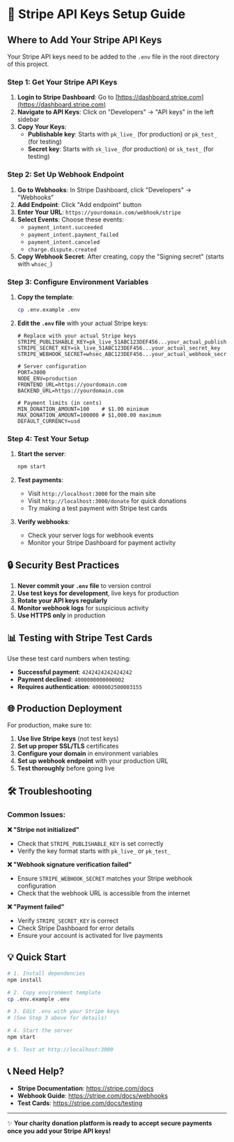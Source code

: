 # 🔑 Stripe API Keys Setup Guide

## Where to Add Your Stripe API Keys

Your Stripe API keys need to be added to the `.env` file in the root directory of this project.

### Step 1: Get Your Stripe API Keys

1. **Login to Stripe Dashboard**: Go to [https://dashboard.stripe.com](https://dashboard.stripe.com)
2. **Navigate to API Keys**: Click on "Developers" → "API keys" in the left sidebar
3. **Copy Your Keys**:
   - **Publishable key**: Starts with `pk_live_` (for production) or `pk_test_` (for testing)
   - **Secret key**: Starts with `sk_live_` (for production) or `sk_test_` (for testing)

### Step 2: Set Up Webhook Endpoint

1. **Go to Webhooks**: In Stripe Dashboard, click "Developers" → "Webhooks"
2. **Add Endpoint**: Click "Add endpoint" button
3. **Enter Your URL**: `https://yourdomain.com/webhook/stripe`
4. **Select Events**: Choose these events:
   - `payment_intent.succeeded`
   - `payment_intent.payment_failed`
   - `payment_intent.canceled`
   - `charge.dispute.created`
5. **Copy Webhook Secret**: After creating, copy the "Signing secret" (starts with `whsec_`)

### Step 3: Configure Environment Variables

1. **Copy the template**:
   ```bash
   cp .env.example .env
   ```

2. **Edit the `.env` file** with your actual Stripe keys:
   ```env
   # Replace with your actual Stripe keys
   STRIPE_PUBLISHABLE_KEY=pk_live_51ABC123DEF456...your_actual_publishable_key
   STRIPE_SECRET_KEY=sk_live_51ABC123DEF456...your_actual_secret_key
   STRIPE_WEBHOOK_SECRET=whsec_ABC123DEF456...your_actual_webhook_secret

   # Server configuration
   PORT=3000
   NODE_ENV=production
   FRONTEND_URL=https://yourdomain.com
   BACKEND_URL=https://yourdomain.com

   # Payment limits (in cents)
   MIN_DONATION_AMOUNT=100    # $1.00 minimum
   MAX_DONATION_AMOUNT=100000 # $1,000.00 maximum
   DEFAULT_CURRENCY=usd
   ```

### Step 4: Test Your Setup

1. **Start the server**:
   ```bash
   npm start
   ```

2. **Test payments**:
   - Visit `http://localhost:3000` for the main site
   - Visit `http://localhost:3000/donate` for quick donations
   - Try making a test payment with Stripe test cards

3. **Verify webhooks**:
   - Check your server logs for webhook events
   - Monitor your Stripe Dashboard for payment activity

## 🔒 Security Best Practices

1. **Never commit your `.env` file** to version control
2. **Use test keys for development**, live keys for production
3. **Rotate your API keys regularly**
4. **Monitor webhook logs** for suspicious activity
5. **Use HTTPS only** in production

## 📊 Testing with Stripe Test Cards

Use these test card numbers when testing:

- **Successful payment**: `4242424242424242`
- **Payment declined**: `4000000000000002`
- **Requires authentication**: `4000002500003155`

## 🌐 Production Deployment

For production, make sure to:

1. **Use live Stripe keys** (not test keys)
2. **Set up proper SSL/TLS** certificates
3. **Configure your domain** in environment variables
4. **Set up webhook endpoint** with your production URL
5. **Test thoroughly** before going live

## 🛠️ Troubleshooting

### Common Issues:

**❌ "Stripe not initialized"**
- Check that `STRIPE_PUBLISHABLE_KEY` is set correctly
- Verify the key format starts with `pk_live_` or `pk_test_`

**❌ "Webhook signature verification failed"**
- Ensure `STRIPE_WEBHOOK_SECRET` matches your Stripe webhook configuration
- Check that the webhook URL is accessible from the internet

**❌ "Payment failed"**
- Verify `STRIPE_SECRET_KEY` is correct
- Check Stripe Dashboard for error details
- Ensure your account is activated for live payments

## 💡 Quick Start

```bash
# 1. Install dependencies
npm install

# 2. Copy environment template
cp .env.example .env

# 3. Edit .env with your Stripe keys
# (See Step 3 above for details)

# 4. Start the server
npm start

# 5. Test at http://localhost:3000
```

## 📞 Need Help?

- **Stripe Documentation**: https://stripe.com/docs
- **Webhook Guide**: https://stripe.com/docs/webhooks
- **Test Cards**: https://stripe.com/docs/testing

---

✨ **Your charity donation platform is ready to accept secure payments once you add your Stripe API keys!**